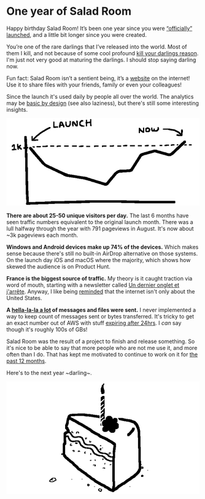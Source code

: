 <!-- pinned: true -->
<!-- thumbnail: ./slice_of_cake.gif -->
<!-- thumbnail_alt: Illustration of a slice of cake -->

<!-- temp_meta_image: /slice_of_cake.png -->

# One year of Salad Room

Happy birthday Salad Room! It’s been one year since you were [“officially” launched](https://www.producthunt.com/posts/salad-room), and a little bit longer since you were created.

You’re one of the rare darlings that I’ve released into the world. Most of them I kill, and not because of some cool profound [kill your darlings reason](https://www.masterclass.com/articles/what-does-it-mean-to-kill-your-darlings#:~:text=%E2%80%9CKill%20your%20darlings%E2%80%9D%20is%20a,sake%20of%20your%20overall%20story.). I'm just not very good at maturing the darlings. I should stop saying darling now.

Fun fact: Salad Room isn’t a sentient being, it’s a [website](https://saladroom.net) on the internet! Use it to share files with your friends, family or even your colleagues!

Since the launch it's used daily by people all over the world. The analytics may be [basic by design](https://github.com/saladroom/help/blob/main/faq.md#do-you-track-analytics) (see also laziness), but there's still some interesting insights.

![Illustration of a graph showing monthly unique visitors over 1 year.](./graph.gif)

**There are about 25-50 unique visitors per day.** The last 6 months have seen traffic numbers equivalent to the original launch month. There was a lull halfway through the year with 791 pageviews in August. It's now about ~3k pageviews each month.

**Windows and Android devices make up 74% of the devices.** Which makes sense because there's still no built-in AirDrop alternative on those systems. On the launch day iOS and macOS where the majority, which shows how skewed the audience is on Product Hunt.

**France is the biggest source of traffic.** My theory is it caught traction via word of mouth, starting with a newsletter called [Un dernier onglet et j'arrête](https://dernieronglet.substack.com/p/un-dernier-onglet-et-jarrte?s=r#:~:text=%E2%86%92%20Un%20outil%20pour%20transf%C3%A9rer%20super%20facilement%20des%20fichiers%20d%27un%20ordinateur%20%C3%A0%20un%20t%C3%A9l%C3%A9phone%20ou%20un%20autre%20appareil%20(comme%20Airdrop%2C%20mais%20pour%20tous%C2%B7tes%20!)). Anyway, I like being [reminded](https://twitter.com/anthonyec/status/1368316225038745605) that the internet isn't only about the United States.

**A [hella-la-la a lot](https://www.youtube.com/watch?v=5mFPS6ln6xk) of messages and files were sent.** I never implemented a way to keep count of messages sent or bytes transferred. It's tricky to get an exact number out of AWS with stuff [expiring after 24hrs](https://github.com/saladroom/help/blob/main/faq.md#how-long-do-files-stay-on-the-server). I _can_ say though it's roughly 100s of GBs!

Salad Room was the result of a project to finish and release something. So it's nice to be able to say that more people who are not me use it, and more often than I do. That has kept me motivated to continue to work on it for [the past 12 months](./features.html).

Here's to the next year ~darling~.

![Illustration of a slice of cake](./slice_of_cake.gif)
